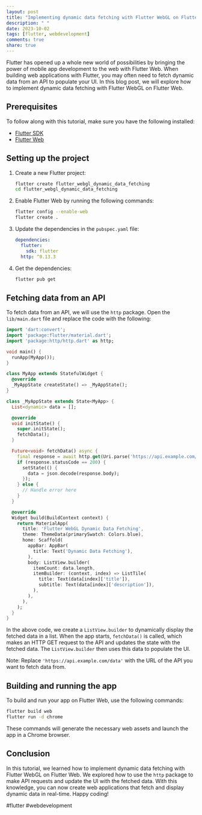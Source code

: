 ```yaml
---
layout: post
title: "Implementing dynamic data fetching with Flutter WebGL on Flutter Web"
description: " "
date: 2023-10-02
tags: [flutter, webdevelopment]
comments: true
share: true
---
```


Flutter has opened up a whole new world of possibilities by bringing the power of mobile app development to the web with Flutter Web. When building web applications with Flutter, you may often need to fetch dynamic data from an API to populate your UI. In this blog post, we will explore how to implement dynamic data fetching with Flutter WebGL on Flutter Web.

## Prerequisites
To follow along with this tutorial, make sure you have the following installed:
- [Flutter SDK](https://flutter.dev/docs/get-started/install)
- [Flutter Web](https://flutter.dev/web)

## Setting up the project
1. Create a new Flutter project:
   ```sh
   flutter create flutter_webgl_dynamic_data_fetching
   cd flutter_webgl_dynamic_data_fetching
   ```

2. Enable Flutter Web by running the following commands:
   ```sh
   flutter config --enable-web
   flutter create .
   ```

3. Update the dependencies in the `pubspec.yaml` file:
   ```yaml
   dependencies:
     flutter:
       sdk: flutter
     http: ^0.13.3
   ```

4. Get the dependencies:
   ```sh
   flutter pub get
   ```

## Fetching data from an API
To fetch data from an API, we will use the `http` package. Open the `lib/main.dart` file and replace the code with the following:

```dart
import 'dart:convert';
import 'package:flutter/material.dart';
import 'package:http/http.dart' as http;

void main() {
  runApp(MyApp());
}

class MyApp extends StatefulWidget {
  @override
  _MyAppState createState() => _MyAppState();
}

class _MyAppState extends State<MyApp> {
  List<dynamic> data = [];

  @override
  void initState() {
    super.initState();
    fetchData();
  }

  Future<void> fetchData() async {
    final response = await http.get(Uri.parse('https://api.example.com/data'));
    if (response.statusCode == 200) {
      setState(() {
        data = json.decode(response.body);
      });
    } else {
      // Handle error here
    }
  }

  @override
  Widget build(BuildContext context) {
    return MaterialApp(
      title: 'Flutter WebGL Dynamic Data Fetching',
      theme: ThemeData(primarySwatch: Colors.blue),
      home: Scaffold(
        appBar: AppBar(
          title: Text('Dynamic Data Fetching'),
        ),
        body: ListView.builder(
          itemCount: data.length,
          itemBuilder: (context, index) => ListTile(
            title: Text(data[index]['title']),
            subtitle: Text(data[index]['description']),
          ),
        ),
      ),
    );
  }
}
```

In the above code, we create a `ListView.builder` to dynamically display the fetched data in a list. When the app starts, `fetchData()` is called, which makes an HTTP GET request to the API and updates the state with the fetched data. The `ListView.builder` then uses this data to populate the UI.

Note: Replace `'https://api.example.com/data'` with the URL of the API you want to fetch data from.

## Building and running the app
To build and run your app on Flutter Web, use the following commands:

```sh
flutter build web
flutter run -d chrome
```

These commands will generate the necessary web assets and launch the app in a Chrome browser.

## Conclusion
In this tutorial, we learned how to implement dynamic data fetching with Flutter WebGL on Flutter Web. We explored how to use the `http` package to make API requests and update the UI with the fetched data. With this knowledge, you can now create web applications that fetch and display dynamic data in real-time. Happy coding!

#flutter #webdevelopment